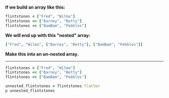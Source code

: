 **If we build an array like this:**
```ruby
flintstones = ["Fred", "Wilma"]
flintstones << ["Barney", "Betty"]
flintstones << ["BamBam", "Pebbles"]
```
**We will end up with this "nested" array:**
```ruby
["Fred", "Wilma", ["Barney", "Betty"], ["BamBam", "Pebbles"]]
```
**Make this into an un-nested array.**
***
```ruby
flintstones = ["Fred", "Wilma"]
flintstones << ["Barney", "Betty"]
flintstones << ["BamBam", "Pebbles"]

unnested_flintstones = flintstones.flatten
p unnested_flintstones
```